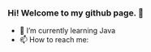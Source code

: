 ### Hi! Welcome to my github page. 👋

- 🌱 I’m currently learning Java
- 📫 How to reach me: 
<!--
**ulvimemmeedov/ulvimemmeedov** is a ✨ _special_ ✨ repository because its `README.md` (this file) appears on your GitHub profile.

Here are some ideas to get you started:

- 🔭 I’m currently working on ...
- ...
- 👯 I’m looking to collaborate on ...
- 🤔 I’m looking for help with ...
- 💬 Ask me about ...
-...
- 😄 Pronouns: ...
- ⚡ Fun fact: ...
-->
